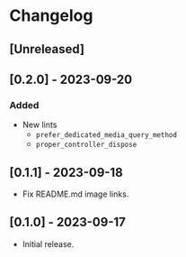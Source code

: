 # Changelog

## [Unreleased]

## [0.2.0] - 2023-09-20

### Added

- New lints
  - `prefer_dedicated_media_query_method`
  - `proper_controller_dispose`

## [0.1.1] - 2023-09-18

- Fix README.md image links.

## [0.1.0] - 2023-09-17

- Initial release.
